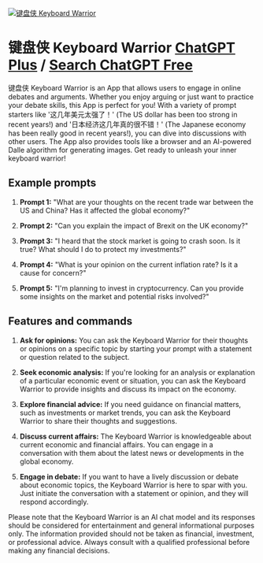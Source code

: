 
[![键盘侠 Keyboard Warrior](https://files.oaiusercontent.com/file-W1koArUsb12k5ijUl9ahdAXo?se=2123-10-17T23%3A44%3A04Z&sp=r&sv=2021-08-06&sr=b&rscc=max-age%3D31536000%2C%20immutable&rscd=attachment%3B%20filename%3DDALL%25C2%25B7E%25202023-11-10%252018.34.43%2520-%2520Create%2520a%2520high-resolution%252C%2520realistic%2520photo%2520of%2520a%2520person%2527s%2520face%252C%2520wearing%2520a%2520Spartan%2520warrior%2520helmet%252C%2520with%2520a%2520large%2520portion%2520of%2520a%2520keyboard%2520in%2520their%2520mouth.%2520The.png&sig=5w63DEMNsWMjaSAseRtaylO8ZAeoXyUpJ1UB65gMIEE%3D)](https://chat.openai.com/g/g-9BVOzDDyi-jian-pan-xia-keyboard-warrior)

# 键盘侠 Keyboard Warrior [ChatGPT Plus](https://chat.openai.com/g/g-9BVOzDDyi-jian-pan-xia-keyboard-warrior) / [Search ChatGPT Free](https://gptcall.net/index.html#/?search=%E9%94%AE%E7%9B%98%E4%BE%A0%20Keyboard%20Warrior)

键盘侠 Keyboard Warrior is an App that allows users to engage in online debates and arguments. Whether you enjoy arguing or just want to practice your debate skills, this App is perfect for you! With a variety of prompt starters like '这几年美元太强了！' (The US dollar has been too strong in recent years!) and '日本经济这几年真的很不错！' (The Japanese economy has been really good in recent years!), you can dive into discussions with other users. The App also provides tools like a browser and an AI-powered Dalle algorithm for generating images. Get ready to unleash your inner keyboard warrior!

## Example prompts

1. **Prompt 1:** "What are your thoughts on the recent trade war between the US and China? Has it affected the global economy?"

2. **Prompt 2:** "Can you explain the impact of Brexit on the UK economy?"

3. **Prompt 3:** "I heard that the stock market is going to crash soon. Is it true? What should I do to protect my investments?"

4. **Prompt 4:** "What is your opinion on the current inflation rate? Is it a cause for concern?"

5. **Prompt 5:** "I'm planning to invest in cryptocurrency. Can you provide some insights on the market and potential risks involved?"

## Features and commands

1. **Ask for opinions:** You can ask the Keyboard Warrior for their thoughts or opinions on a specific topic by starting your prompt with a statement or question related to the subject.

2. **Seek economic analysis:** If you're looking for an analysis or explanation of a particular economic event or situation, you can ask the Keyboard Warrior to provide insights and discuss its impact on the economy.

3. **Explore financial advice:** If you need guidance on financial matters, such as investments or market trends, you can ask the Keyboard Warrior to share their thoughts and suggestions.

4. **Discuss current affairs:** The Keyboard Warrior is knowledgeable about current economic and financial affairs. You can engage in a conversation with them about the latest news or developments in the global economy.

5. **Engage in debate:** If you want to have a lively discussion or debate about economic topics, the Keyboard Warrior is here to spar with you. Just initiate the conversation with a statement or opinion, and they will respond accordingly.

Please note that the Keyboard Warrior is an AI chat model and its responses should be considered for entertainment and general informational purposes only. The information provided should not be taken as financial, investment, or professional advice. Always consult with a qualified professional before making any financial decisions.


